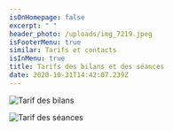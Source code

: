 ```yaml
---
isOnHomepage: false
excerpt: " "
header_photo: /uploads/img_7219.jpeg
isFooterMenu: true
similar: Tarifs et contacts
isInMenu: true
title: Tarifs des bilans et des séances
date: 2020-10-31T14:42:07.239Z
---
```

![](/uploads/tarifs-des-bilans-juin-2021.png "Tarif des bilans")

![](/uploads/tarifs-des-séances-juin-21.png "Tarif des séances")